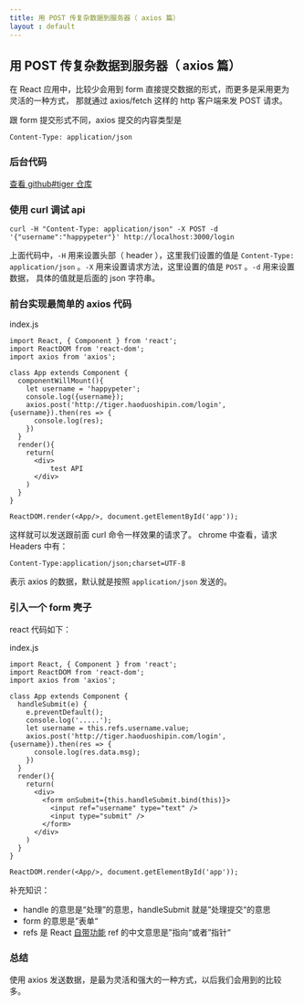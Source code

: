 ```yaml
---
title: 用 POST 传复杂数据到服务器（ axios 篇）
layout : default
---
```


## 用 POST 传复杂数据到服务器（ axios 篇）

在 React 应用中，比较少会用到 form 直接提交数据的形式，而更多是采用更为灵活的一种方式，
那就通过 axios/fetch 这样的 http 客户端来发 POST 请求。

跟 form 提交形式不同，axios 提交的内容类型是

```
Content-Type: application/json
```


### 后台代码

[查看 github#tiger 仓库](https://github.com/happypeter/tiger)

### 使用 curl 调试 api

```
curl -H "Content-Type: application/json" -X POST -d '{"username":"happypeter"}' http://localhost:3000/login
```

上面代码中，`-H` 用来设置头部（ header ），这里我们设置的值是 `Content-Type: application/json` 。`-X` 用来设置请求方法，这里设置的值是 `POST` 。`-d` 用来设置数据，
具体的值就是后面的 json 字符串。


### 前台实现最简单的 axios 代码

index.js

```
import React, { Component } from 'react';
import ReactDOM from 'react-dom';
import axios from 'axios';

class App extends Component {
  componentWillMount(){
    let username = 'happypeter';
    console.log({username});
    axios.post('http://tiger.haoduoshipin.com/login', {username}).then(res => {
      console.log(res);
    })
  }
  render(){
    return(
      <div>
          test API
      </div>
    )
  }
}

ReactDOM.render(<App/>, document.getElementById('app'));
```


这样就可以发送跟前面 curl 命令一样效果的请求了。
chrome 中查看，请求 Headers 中有：

```
Content-Type:application/json;charset=UTF-8
```

表示 axios 的数据，默认就是按照 `application/json` 发送的。

### 引入一个 form 壳子

react 代码如下：

index.js

```
import React, { Component } from 'react';
import ReactDOM from 'react-dom';
import axios from 'axios';

class App extends Component {
  handleSubmit(e) {
    e.preventDefault();
    console.log('.....');
    let username = this.refs.username.value;
    axios.post('http://tiger.haoduoshipin.com/login', {username}).then(res => {
      console.log(res.data.msg);
    })
  }
  render(){
    return(
      <div>
        <form onSubmit={this.handleSubmit.bind(this)}>
          <input ref="username" type="text" />
          <input type="submit" />
        </form>
      </div>
    )
  }
}

ReactDOM.render(<App/>, document.getElementById('app'));
```

补充知识：

- handle 的意思是“处理”的意思，handleSubmit 就是”处理提交“的意思
- form  的意思是”表单“
- refs 是 React [自带功能](https://facebook.github.io/react/docs/refs-and-the-dom.html)
  ref 的中文意思是”指向“或者”指针“

### 总结

使用 axios 发送数据，是最为灵活和强大的一种方式，以后我们会用到的比较多。
